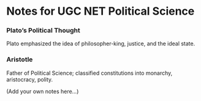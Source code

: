 # Notes for UGC NET Political Science

### Plato’s Political Thought
Plato emphasized the idea of philosopher-king, justice, and the ideal state.

### Aristotle
Father of Political Science; classified constitutions into monarchy, aristocracy, polity.

(Add your own notes here…)
